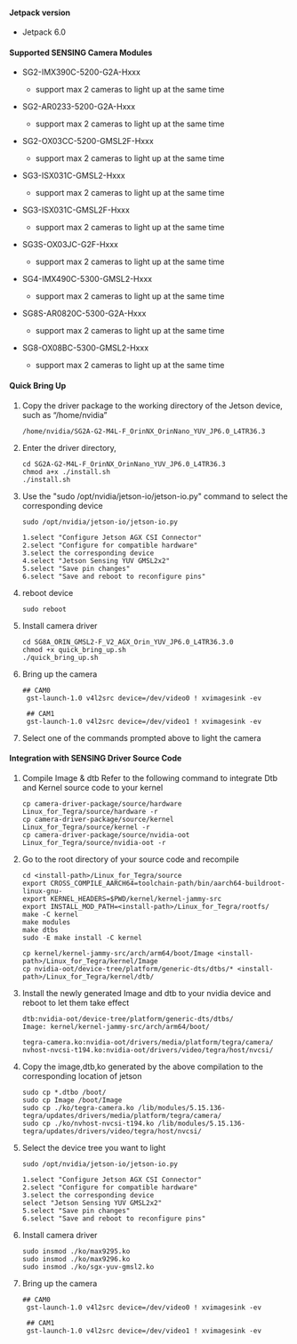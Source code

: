 #### Jetpack version

* Jetpack 6.0

#### Supported SENSING Camera Modules

* SG2-IMX390C-5200-G2A-Hxxx
  
  * support max 2 cameras to light up at the same time
* SG2-AR0233-5200-G2A-Hxxx
  
  * support max 2 cameras to light up at the same time
* SG2-OX03CC-5200-GMSL2F-Hxxx
  
  * support max 2 cameras to light up at the same time
* SG3-ISX031C-GMSL2-Hxxx
  
  * support max 2 cameras to light up at the same time
* SG3-ISX031C-GMSL2F-Hxxx
  
  * support max 2 cameras to light up at the same time
* SG3S-OX03JC-G2F-Hxxx
  
  * support max 2 cameras to light up at the same time
* SG4-IMX490C-5300-GMSL2-Hxxx
  
  * support max 2 cameras to light up at the same time
* SG8S-AR0820C-5300-G2A-Hxxx
  
  * support max 2 cameras to light up at the same time
* SG8-OX08BC-5300-GMSL2-Hxxx
  
  * support max 2 cameras to light up at the same time

#### Quick Bring Up

1. Copy the driver package to the working directory of the Jetson device, such as “/home/nvidia”
   
   ```
   /home/nvidia/SG2A-G2-M4L-F_OrinNX_OrinNano_YUV_JP6.0_L4TR36.3
   ```
2. Enter the driver directory,
   
   ```
   cd SG2A-G2-M4L-F_OrinNX_OrinNano_YUV_JP6.0_L4TR36.3
   chmod a+x ./install.sh
   ./install.sh
   ```
3. Use the "sudo /opt/nvidia/jetson-io/jetson-io.py" command to select the corresponding device
   
   ```
   sudo /opt/nvidia/jetson-io/jetson-io.py
   
   1.select "Configure Jetson AGX CSI Connector"
   2.select "Configure for compatible hardware"
   3.select the corresponding device
   4.select "Jetson Sensing YUV GMSL2x2"
   5.select "Save pin changes"
   6.select "Save and reboot to reconfigure pins"
   ```
4. reboot device
   
   ```
   sudo reboot
   ```
5. Install camera driver
   
   ```
   cd SG8A_ORIN_GMSL2-F_V2_AGX_Orin_YUV_JP6.0_L4TR36.3.0
   chmod +x quick_bring_up.sh
   ./quick_bring_up.sh
   ```
6. Bring up the camera
   
   ```
   ## CAM0
    gst-launch-1.0 v4l2src device=/dev/video0 ! xvimagesink -ev
   
    ## CAM1
    gst-launch-1.0 v4l2src device=/dev/video1 ! xvimagesink -ev
   ```
7. Select one of the commands prompted above to light the camera

#### Integration with SENSING Driver Source Code

1. Compile Image & dtb
   Refer to the following command to integrate Dtb and Kernel source code to your kernel
   
   ```
   cp camera-driver-package/source/hardware Linux_for_Tegra/source/hardware -r
   cp camera-driver-package/source/kernel Linux_for_Tegra/source/kernel -r
   cp camera-driver-package/source/nvidia-oot Linux_for_Tegra/source/nvidia-oot -r
   ```
2. Go to the root directory of your source code and recompile
   
   ```
   cd <install-path>/Linux_for_Tegra/source
   export CROSS_COMPILE_AARCH64=toolchain-path/bin/aarch64-buildroot-linux-gnu-
   export KERNEL_HEADERS=$PWD/kernel/kernel-jammy-src
   export INSTALL_MOD_PATH=<install-path>/Linux_for_Tegra/rootfs/
   make -C kernel
   make modules
   make dtbs
   sudo -E make install -C kernel
   
   cp kernel/kernel-jammy-src/arch/arm64/boot/Image <install-path>/Linux_for_Tegra/kernel/Image
   cp nvidia-oot/device-tree/platform/generic-dts/dtbs/* <install-path>/Linux_for_Tegra/kernel/dtb/
   ```
3. Install the newly generated Image and dtb to your nvidia device and reboot to let them take effect
   
   ```
   dtb:nvidia-oot/device-tree/platform/generic-dts/dtbs/
   Image: kernel/kernel-jammy-src/arch/arm64/boot/
   
   tegra-camera.ko:nvidia-oot/drivers/media/platform/tegra/camera/
   nvhost-nvcsi-t194.ko:nvidia-oot/drivers/video/tegra/host/nvcsi/
   ```
4. Copy the image,dtb,ko generated by the above compilation to the corresponding location of jetson
   
   ```
   sudo cp *.dtbo /boot/
   sudo cp Image /boot/Image
   sudo cp ./ko/tegra-camera.ko /lib/modules/5.15.136-tegra/updates/drivers/media/platform/tegra/camera/
   sudo cp ./ko/nvhost-nvcsi-t194.ko /lib/modules/5.15.136-tegra/updates/drivers/video/tegra/host/nvcsi/
   ```
5. Select the device tree you want to light
   
   ```
   sudo /opt/nvidia/jetson-io/jetson-io.py
   
   1.select "Configure Jetson AGX CSI Connector"
   2.select "Configure for compatible hardware"
   3.select the corresponding device
   select "Jetson Sensing YUV GMSL2x2"
   5.select "Save pin changes"
   6.select "Save and reboot to reconfigure pins"
   ```
6. Install camera driver
   
   ```
   sudo insmod ./ko/max9295.ko
   sudo insmod ./ko/max9296.ko
   sudo insmod ./ko/sgx-yuv-gmsl2.ko
   ```
7. Bring up the camera
   
   ```
   ## CAM0
    gst-launch-1.0 v4l2src device=/dev/video0 ! xvimagesink -ev
   
    ## CAM1
    gst-launch-1.0 v4l2src device=/dev/video1 ! xvimagesink -ev
   ```

